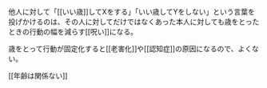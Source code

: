 
他人に対して「[[いい歳]]してXをする」「いい歳してYをしない」という言葉を投げかけるのは、その人に対してだけではなくあった本人に対しても歳をとったときの行動の幅を減らす[[呪い]]になる。

歳をとって行動が固定化すると[[老害化]]や[[認知症]]の原因になるので、よくない。

[[年齢は関係ない]]
